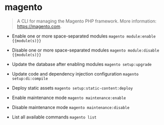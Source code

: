# magento
> A CLI for managing the Magento PHP framework.
> More information: <https://magento.com>.

- Enable one or more space-separated modules
`magento module:enable {{module(s)}}`

- Disable one or more space-separated modules
`magento module:disable {{module(s)}}`

- Update the database after enabling modules
`magento setup:upgrade`

- Update code and dependency injection configuration
`magento setup:di:compile`

- Deploy static assets
`magento setup:static-content:deploy`

- Enable maintenance mode
`magento maintenance:enable`

- Disable maintenance mode
`magento maintenance:disable`

- List all available commands
`magento list`
